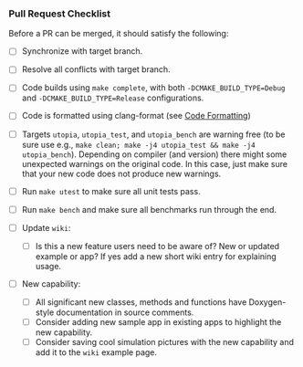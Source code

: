 ### Pull Request Checklist

Before a PR can be merged, it should satisfy the following:

- [ ] Synchronize with target branch.
- [ ] Resolve all conflicts with target branch.
- [ ] Code builds using `make complete`, with both `-DCMAKE_BUILD_TYPE=Debug` and `-DCMAKE_BUILD_TYPE=Release` configurations.
- [ ] Code is formatted using clang-format (see [Code Formatting](https://bitbucket.org/zulianp/utopia/wiki/Code%20formatting))
- [ ] Targets `utopia`, `utopia_test`, and `utopia_bench` are warning free (to be sure use e.g., `make clean; make -j4 utopia_test && make -j4 utopia_bench`). Depending on compiler (and version) there might some unexpected warnings on the original code. In this case, just make sure that your new code does not produce new warnings.
- [ ] Run `make utest` to make sure all unit tests pass.
- [ ] Run `make bench` and make sure all benchmarks run through the end.
- [ ] Update `wiki`:

    - [ ] Is this a new feature users need to be aware of? New or updated example or app? If yes add a new short wiki entry for explaining usage.
- [ ] New capability:

   - [ ] All significant new classes, methods and functions have Doxygen-style documentation in source comments.
   - [ ] Consider adding new sample app in existing apps to highlight the new capability.
   - [ ] Consider saving cool simulation pictures with the new capability and add it to the `wiki` example page.
